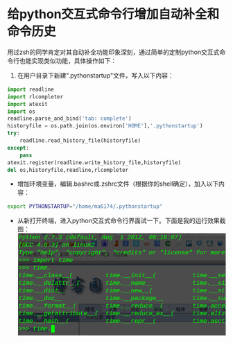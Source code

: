# 给python交互式命令行增加自动补全和命令历史

用过zsh的同学肯定对其自动补全功能印象深刻，通过简单的定制python交互式命令行也能实现类似功能，具体操作如下：

1. 在用户目录下新建".pythonstartup"文件，写入以下内容：
```python
import readline
import rlcompleter
import atexit
import os
readline.parse_and_bind('tab: complete')
historyfile = os.path.join(os.environ['HOME'],'.pythonstartup')
try:
    readline.read_history_file(historyfile)
except:
    pass
atexit.register(readline.write_history_file,historyfile)
del os,historyfile,readline,rlcompleter
```

- 增加环境变量，编辑.bashrc或.zshrc文件（根据你的shell确定），加入以下内容：
```bash
export PYTHONSTARTUP="/home/ma6174/.pythonstartup"
```

- 从新打开终端，进入python交互式命令行界面试一下。下面是我的运行效果截图：
![pythonstartup](./images/pythonstartup.png)
